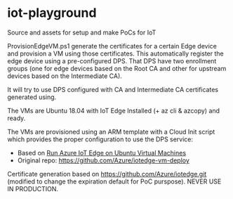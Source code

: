 # iot-playground
Source and assets for setup and make PoCs for IoT

ProvisionEdgeVM.ps1 generate the certificates for a certain Edge device and provision a VM using those certificates. This automatically register the edge device using a pre-configured DPS. That DPS have two enrollment groups (one for edge devices based on the Root CA and other for upstream devices based on the Intermediate CA).

It will try to use DPS configured with CA and Intermediate CA certificates generated using.

The VMs are Ubuntu 18.04 with IoT Edge Installed (+ az cli & azcopy) and ready.

The VMs are provisioned using an ARM template with a Cloud Init script which provides the proper configuration to use the DPS service:
* Based on [Run Azure IoT Edge on Ubuntu Virtual Machines](https://docs.microsoft.com/en-us/azure/iot-edge/how-to-install-iot-edge-ubuntuvm?WT.mc_id=github-iotedgevmdeploy-pdecarlo) 
* Original repo: https://github.com/Azure/iotedge-vm-deploy

Certificate generation based on https://github.com/Azure/iotedge.git (modified to change the expiration default for PoC purspose). NEVER USE IN PRODUCTION.